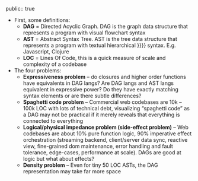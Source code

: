 public:: true

- First, some definitions:
	- **DAG** = Directed Acyclic Graph. DAG is the graph data structure that represents a program with visual flowchart syntax
	- **AST** = Abstract Syntax Tree. AST is the tree data structure that represents a program with textual hierarchical }}}} syntax. E.g. Javascript, Clojure
	- **LOC** = Lines Of Code, this is a quick measure of scale and complexity of a codebase
- The four problems:
	- **Expressiveness problem** – do closures and higher order functions have equivalents in DAG langs? Are DAG langs and AST langs equivalent in expressive power? Do they have exactly matching syntax elements or are there subtle differences?
	- **Spaghetti code problem** – Commercial web codebases are 10k – 100k LOC with lots of technical debt, visualizing “spaghetti code” as a DAG may not be practical if it merely reveals that everything is connected to everything
	- **Logical/physical impedance problem (side-effect problem)** – Web codebases are about 10% pure function logic, 90% imperative effect orchestration (streaming backend, client/server data sync, reactive view, fine-grained dom maintenance, error handling and fault tolerance, edge-cases, performance at scale). DAGs are good at logic but what about effects?
	- **Density problem** – Even for tiny 50 LOC ASTs, the DAG representation may take far more space